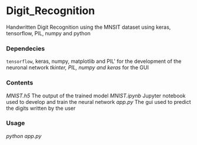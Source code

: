 # Digit_Recognition
Handwritten Digit Recognition using the MNSIT dataset using keras, tensorflow, PIL, numpy and python

### Dependecies

`tensorflow`, keras, numpy, matplotlib and PIL' for the development of the neuronal network
_tkinter, PIL, numpy and keras_ for the GUI

### Contents
_MNIST.h5_ The output of the trained model
_MNIST.ipynb_ Jupyter notebook used to develop and train the neural network
_app.py_ The gui used to predict the digits written by the user

### Usage
_python app.py_
